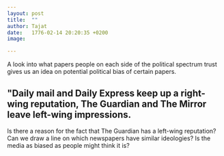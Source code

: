 ```yaml
---
layout: post
title:  ""
author: Tajat
date:   1776-02-14 20:20:35 +0200
image:

---
```


A look into what papers people on each side of the political spectrum trust gives us an idea on potential political bias of certain papers.

## "Daily mail and Daily Express keep up a right-wing reputation, The Guardian and The Mirror leave left-wing impressions. ##

Is there a reason for the fact that The Guardian has a left-wing reputation? Can we draw a line on which newspapers have similar ideologies? Is the media as biased as people might think it is?
